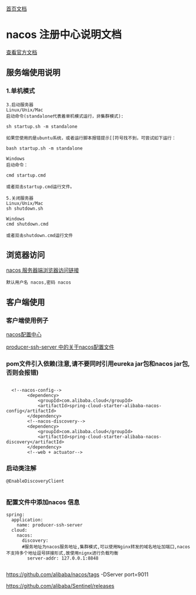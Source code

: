 [首页文档](../README.md)

# nacos 注册中心说明文档
[查看官方文档](https://nacos.io/zh-cn/docs/quick-start.html)


## 服务端使用说明
### 1.单机模式
```
3.启动服务器
Linux/Unix/Mac
启动命令(standalone代表着单机模式运行，非集群模式):

sh startup.sh -m standalone

如果您使用的是ubuntu系统，或者运行脚本报错提示[[符号找不到，可尝试如下运行：

bash startup.sh -m standalone

Windows
启动命令：

cmd startup.cmd

或者双击startup.cmd运行文件。

5.关闭服务器
Linux/Unix/Mac
sh shutdown.sh

Windows
cmd shutdown.cmd

或者双击shutdown.cmd运行文件

```

## 浏览器访问 

 [nacos 服务器端浏览器访问链接](../producer-ssh-server/src/main/resources/application-nacos-dev.yml)
 
 ```
 默认用户名 nacos,密码 nacos
 ```

## 客户端使用

### 客户端使用例子
 [nacos配置中心](../producer-nacos-config-server/README.md)

 [producer-ssh-server 中的关于nacos配置文件]()

### pom文件引入依赖(注意,请不要同时引用eureka jar包和nacos jar包,否则会报错)
```

  <!--nacos-config-->
        <dependency>
            <groupId>com.alibaba.cloud</groupId>
            <artifactId>spring-cloud-starter-alibaba-nacos-config</artifactId>
        </dependency>
        <!--nacos-discovery-->
        <dependency>
            <groupId>com.alibaba.cloud</groupId>
            <artifactId>spring-cloud-starter-alibaba-nacos-discovery</artifactId>
        </dependency>
        <!--web + actuator-->

```
### 启动类注解

```
@EnableDiscoveryClient


```

### 配置文件中添加nacos 信息

```
spring:
  application:
    name: producer-ssh-server
  cloud:
    nacos:
      discovery:
      #服务地址为nacos服务地址,集群模式,可以使用Nginx转发的域名地址加端口,nacos不支持多个地址逗号拼接形式,故使用nignx进行负载均衡
        server-addr: 127.0.0.1:8848
        

```
https://github.com/alibaba/nacos/tags
-DServer port=9011

https://github.com/alibaba/Sentinel/releases